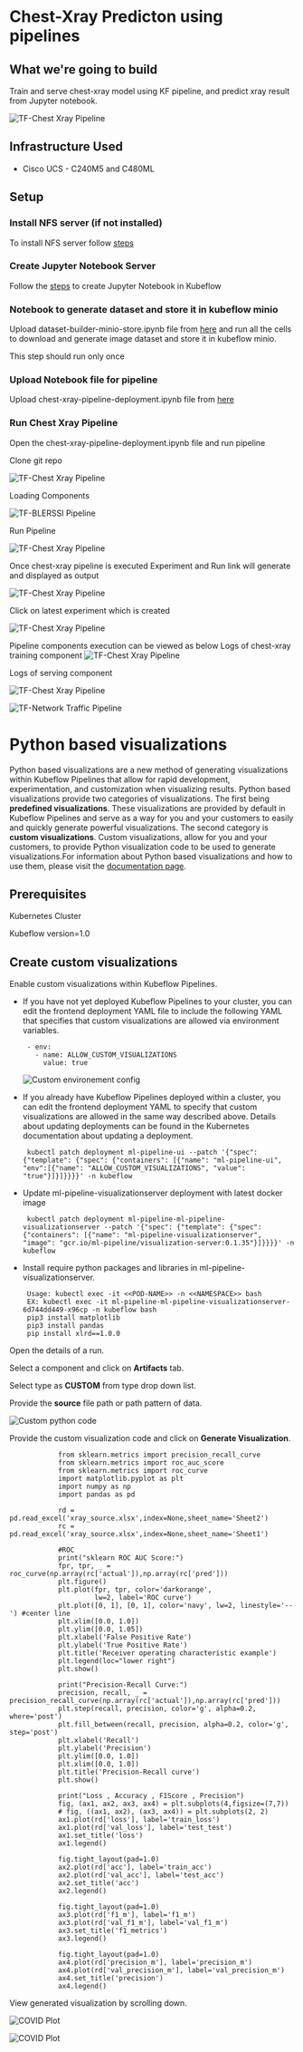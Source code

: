 # Chest-Xray Predicton using pipelines

## What we're going to build

Train and serve chest-xray model using KF pipeline, and predict xray result from Jupyter notebook.

![TF-Chest Xray Pipeline](pictures/0-xray-graph.PNG)

## Infrastructure Used

* Cisco UCS - C240M5 and C480ML

## Setup

### Install NFS server (if not installed)

To install NFS server follow [steps](../../../../../networking/ble-localization/onprem/pipelines#install-nfs-server-if-not-installed)

### Create Jupyter Notebook Server

Follow the [steps](./../../notebook#create--connect-to-jupyter-notebook-server)  to create Jupyter Notebook in Kubeflow

### Notebook to generate dataset and store it in kubeflow minio

Upload dataset-builder-minio-store.ipynb file from [here](./dataset-builder-minio-store.ipynb) and run all the cells to download and generate image dataset and store it in kubeflow minio.

This step should run only once

### Upload Notebook file for pipeline

Upload chest-xray-pipeline-deployment.ipynb file from [here](./chest-xray-pipeline-deployment.ipynb)

### Run Chest Xray Pipeline

Open the chest-xray-pipeline-deployment.ipynb file and run pipeline

Clone git repo

![TF-Chest Xray  Pipeline](pictures/1-git-clone.png)

Loading Components

![TF-BLERSSI Pipeline](pictures/2-load-compoents.PNG)

Run Pipeline

![TF-Chest Xray Pipeline](pictures/2-run-pipeline.PNG)

Once chest-xray pipeline is executed Experiment and Run link will generate and displayed as output

![TF-Chest Xray Pipeline](pictures/3-exp-link.PNG)

Click on latest experiment which is created

![TF-Chest Xray Pipeline](pictures/4-pipeline-created.PNG)

Pipeline components execution can be viewed as below
Logs of chest-xray training component
![TF-Chest Xray Pipeline](pictures/6-pipeline-completed.PNG)

Logs of serving component

![TF-Chest Xray Pipeline](pictures/3-serving.PNG)

![TF-Network Traffic Pipeline](pictures/8-show-table.PNG)

# Python based visualizations
Python based visualizations are a new method of generating visualizations within Kubeflow Pipelines that allow for rapid development, experimentation, and customization when visualizing results. Python based visualizations provide two categories of visualizations. The first being **predefined visualizations**. These visualizations are provided by default in Kubeflow Pipelines and serve as a way for you and your customers to easily and quickly generate powerful visualizations. The second category is **custom visualizations**. Custom visualizations, allow for you and your customers, to provide Python visualization code to be used to generate visualizations.For information about Python based visualizations and how to use them, please visit the [documentation page](https://www.kubeflow.org/docs/pipelines/sdk/python-based-visualizations).

## Prerequisites

   Kubernetes Cluster
   
   Kubeflow version=1.0
   
   
## Create custom visualizations

Enable custom visualizations within Kubeflow Pipelines.

 - If you have not yet deployed Kubeflow Pipelines to your cluster, you can edit the frontend deployment YAML file to include the following YAML that specifies that custom visualizations are allowed via environment variables.
 
        - env:
          - name: ALLOW_CUSTOM_VISUALIZATIONS
            value: true

    ![Custom environement config](pictures/custom_env_config.png)
   
 - If you already have Kubeflow Pipelines deployed within a cluster, you can edit the frontend deployment YAML to specify that custom visualizations are allowed in the same way described above. Details about updating deployments can be found in the Kubernetes documentation about updating a deployment.

        kubectl patch deployment ml-pipeline-ui --patch '{"spec": {"template": {"spec": {"containers": [{"name": "ml-pipeline-ui", "env":[{"name": "ALLOW_CUSTOM_VISUALIZATIONS", "value": "true"}]}]}}}}' -n kubeflow

   
 - Update ml-pipeline-visualizationserver deployment with latest docker image
 
        kubectl patch deployment ml-pipeline-ml-pipeline-visualizationserver --patch '{"spec": {"template": {"spec": {"containers": [{"name": "ml-pipeline-visualizationserver", "image": "gcr.io/ml-pipeline/visualization-server:0.1.35"}]}}}}' -n kubeflow
     
 
 - Install require python packages and libraries in ml-pipeline-visualizationserver.
 
        Usage: kubectl exec -it <<POD-NAME>> -n <<NAMESPACE>> bash
        EX: kubectl exec -it ml-pipeline-ml-pipeline-visualizationserver-6d744dd449-x96cp -n kubeflow bash
        pip3 install matplotlib
        pip3 install pandas
        pip install xlrd==1.0.0
   
Open the details of a run.

Select a component and click on **Artifacts** tab.

Select type as **CUSTOM** from type drop down list.

Provide the **source** file path or path pattern of data.

   ![Custom python code](pictures/source_custom_python_code.png)
   
Provide the custom visualization code and click on **Generate Visualization**.

                from sklearn.metrics import precision_recall_curve
                from sklearn.metrics import roc_auc_score
                from sklearn.metrics import roc_curve
                import matplotlib.pyplot as plt
                import numpy as np
                import pandas as pd

                rd = pd.read_excel('xray_source.xlsx',index=None,sheet_name='Sheet2')
                rc = pd.read_excel('xray_source.xlsx',index=None,sheet_name='Sheet1')

                #ROC
                print("sklearn ROC AUC Score:")
                fpr, tpr, _ = roc_curve(np.array(rc['actual']),np.array(rc['pred']))
                plt.figure()
                plt.plot(fpr, tpr, color='darkorange',
                         lw=2, label='ROC curve')
                plt.plot([0, 1], [0, 1], color='navy', lw=2, linestyle='--') #center line
                plt.xlim([0.0, 1.0])
                plt.ylim([0.0, 1.05])
                plt.xlabel('False Positive Rate')
                plt.ylabel('True Positive Rate')
                plt.title('Receiver operating characteristic example')
                plt.legend(loc="lower right")
                plt.show()

                print("Precision-Recall Curve:")
                precision, recall, _ = precision_recall_curve(np.array(rc['actual']),np.array(rc['pred']))
                plt.step(recall, precision, color='g', alpha=0.2, where='post')
                plt.fill_between(recall, precision, alpha=0.2, color='g', step='post')
                plt.xlabel('Recall')
                plt.ylabel('Precision')
                plt.ylim([0.0, 1.0])
                plt.xlim([0.0, 1.0])
                plt.title('Precision-Recall curve')
                plt.show()

                print("Loss , Accuracy , F1Score , Precision")
                fig, (ax1, ax2, ax3, ax4) = plt.subplots(4,figsize=(7,7))
                # fig, ((ax1, ax2), (ax3, ax4)) = plt.subplots(2, 2)
                ax1.plot(rd['loss'], label='train_loss')
                ax1.plot(rd['val_loss'], label='test_test')
                ax1.set_title('loss')
                ax1.legend()

                fig.tight_layout(pad=1.0)
                ax2.plot(rd['acc'], label='train_acc')
                ax2.plot(rd['val_acc'], label='test_acc')
                ax2.set_title('acc')
                ax2.legend()

                fig.tight_layout(pad=1.0)
                ax3.plot(rd['f1_m'], label='f1_m')
                ax3.plot(rd['val_f1_m'], label='val_f1_m')
                ax3.set_title('f1_metrics')
                ax3.legend()

                fig.tight_layout(pad=1.0)
                ax4.plot(rd['precision_m'], label='precision_m')
                ax4.plot(rd['val_precision_m'], label='val_precision_m')
                ax4.set_title('precision')
                ax4.legend()
                
View generated visualization by scrolling down.

   ![COVID Plot](pictures/covid_plot.PNG)
   
   ![COVID Plot](pictures/covid_plot1.PNG)
